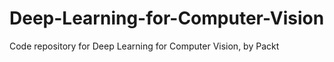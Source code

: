 # Deep-Learning-for-Computer-Vision
Code repository for Deep Learning for Computer Vision, by Packt
